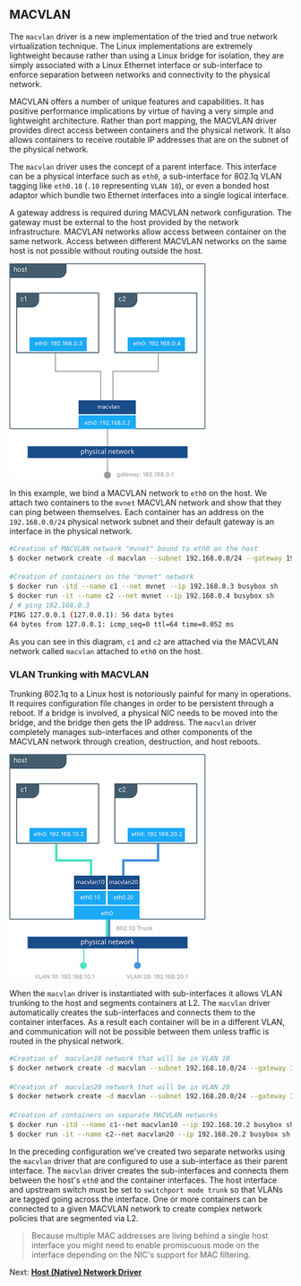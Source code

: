 ## <a name="macvlandriver"></a>MACVLAN 

The `macvlan` driver is a new implementation of the tried and true network virtualization technique. The Linux implementations are extremely lightweight because rather than using a Linux bridge for isolation, they are simply associated with a Linux Ethernet interface or sub-interface to enforce separation between networks and connectivity to the physical network.

MACVLAN offers a number of unique features and capabilities. It has positive performance implications by virtue of having a very simple and lightweight architecture. Rather than port mapping, the MACVLAN driver provides direct access between containers and the physical network. It also allows containers to receive routable IP addresses that are on the subnet of the physical network.

The `macvlan` driver uses the concept of a parent interface. This interface can be a physical interface such as `eth0`, a sub-interface for 802.1q VLAN tagging like `eth0.10` (`.10` representing `VLAN 10`), or even a bonded host adaptor which bundle two Ethernet interfaces into a single logical interface.

A gateway address is required during MACVLAN network configuration. The gateway must be external to the host provided by the network infrastructure. MACVLAN networks allow access between container on the same network. Access between different MACVLAN networks on the same host is not possible without routing outside the host.

![Connecting Containers with a MACVLAN Network](./img/macvlanarch.png)

In this example, we bind a MACVLAN network to `eth0` on the host. We attach two containers to the `mvnet` MACVLAN network and show that they can ping between themselves. Each container has an address on the `192.168.0.0/24` physical network subnet and their default gateway is an interface in the physical network.

```bash
#Creation of MACVLAN network "mvnet" bound to eth0 on the host 
$ docker network create -d macvlan --subnet 192.168.0.0/24 --gateway 192.168.0.1 -o parent=eth0 mvnet

#Creation of containers on the "mvnet" network
$ docker run -itd --name c1 --net mvnet --ip 192.168.0.3 busybox sh
$ docker run -it --name c2 --net mvnet --ip 192.168.0.4 busybox sh
/ # ping 192.168.0.3
PING 127.0.0.1 (127.0.0.1): 56 data bytes
64 bytes from 127.0.0.1: icmp_seq=0 ttl=64 time=0.052 ms
```

As you can see in this diagram, `c1` and `c2` are attached via the MACVLAN network called `macvlan` attached to `eth0` on the host.

### VLAN Trunking with MACVLAN

Trunking 802.1q to a Linux host is notoriously painful for many in operations. It requires configuration file changes in order to be persistent through a reboot. If a bridge is involved, a physical NIC needs to be moved into the bridge, and the bridge then gets the IP address. The `macvlan` driver completely manages sub-interfaces and other components of the MACVLAN network through creation, destruction, and host reboots.

![VLAN Trunking with MACVLAN](./img/trunk-macvlan.png)

When the `macvlan` driver is instantiated with sub-interfaces it allows VLAN trunking to the host and segments containers at L2. The `macvlan` driver automatically creates the sub-interfaces and connects them to the container interfaces. As a result each container will be in a different VLAN, and communication will not be possible between them unless traffic is routed in the physical network. 


```bash
#Creation of  macvlan10 network that will be in VLAN 10
$ docker network create -d macvlan --subnet 192.168.10.0/24 --gateway 192.168.10.1 -o parent=eth0.10macvlan10

#Creation of  macvlan20 network that will be in VLAN 20
$ docker network create -d macvlan --subnet 192.168.20.0/24 --gateway 192.168.20.1 -o parent=eth0.20 macvlan20

#Creation of containers on separate MACVLAN networks
$ docker run -itd --name c1--net macvlan10 --ip 192.168.10.2 busybox sh
$ docker run -it --name c2--net macvlan20 --ip 192.168.20.2 busybox sh
```

In the preceding configuration we've created two separate networks using the `macvlan` driver that are configured to use a sub-interface as their parent interface. The `macvlan` driver creates the sub-interfaces and connects them between the host's `eth0` and the container interfaces. The host interface and upstream switch must be set to `switchport mode trunk` so that VLANs are tagged going across the interface. One or more containers can be connected to a given MACVLAN network to create complex network policies that are segmented via L2.

> Because multiple MAC addresses are living behind a single host interface you might need to enable promiscuous mode on the interface depending on the NIC's support for MAC filtering.  

Next: **[Host (Native) Network Driver](08-host-networking.md)**
